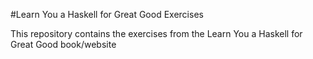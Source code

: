 #Learn You a Haskell for Great Good Exercises

This repository contains the exercises from the Learn You a Haskell for Great Good book/website

